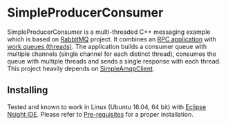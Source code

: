 SimpleProducerConsumer
==================
SimpleProducerConsumer is a multi-threaded C++ messaging example which is based on [RabbitMQ](https://www.rabbitmq.com/) project. It combines an [RPC application](https://www.rabbitmq.com/tutorials/tutorial-six-python.html) with [work queues (threads)](https://www.rabbitmq.com/tutorials/tutorial-two-python.html). The application builds a consumer queue with multiple channels (single channel for each distinct thread), consumes the queue with multiple threads and sends a single response with each thread. This project heavily depends on [SimpleAmqpClient](https://github.com/alanxz/SimpleAmqpClient).

Installing
----------------
Tested and known to work in Linux (Ubuntu 16.04, 64 bit) with [Eclipse Nsight IDE](https://developer.nvidia.com/nsight-eclipse-edition). Please refer to [Pre-requisites](https://github.com/alanxz/SimpleAmqpClient#pre-requisites) for a proper installation.
